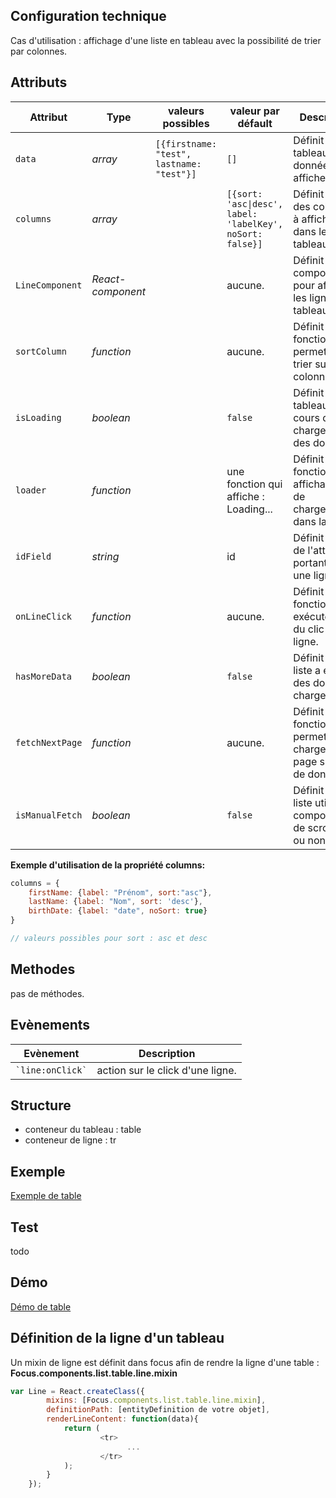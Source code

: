 ## Configuration technique
Cas d'utilisation :
affichage d'une liste en tableau avec la possibilité de trier par colonnes.

## Attributs
<table>
	<thead>
        <tr>
            <th>Attribut</th>
            <th>Type</th>
            <th>valeurs possibles</th>
            <th>valeur par défault</th>
            <th>Description</th>
        </tr>
    </thead>
    <tbody>
        <tr>
            <td><code>data</code></td>
            <td><i>array</i></td>
            <td><code>[{firstname: "test", lastname: "test"}]</code></td>
            <td><code>[]</code></td>
            <td>Définit le tableau des données à afficher.</td>
        </tr>
        <tr>
            <td><code>columns</code></td>
            <td><i>array</i></td>
            <td></td>
            <td><code>[{sort: 'asc|desc', label: 'labelKey', noSort: false}]</code></td>
            <td>Définit la liste des colonnes à afficher dans le tableau.</td>
        </tr>
        <tr>
            <td><code>LineComponent</code></td>
            <td><i>React-component</i></td>
            <td></td>
            <td>aucune.</td>
            <td>Définit le composant pour afficher les lignes du tableau.</td>
        </tr>
        <tr>
            <td><code>sortColumn</code></td>
            <td><i>function</i></td>
            <td></td>
            <td>aucune.</td>
            <td>Définit la fonction permettant de trier sur une colonne</td>
        </tr>
        <tr>
            <td><code>isLoading</code></td>
            <td><i>boolean</i></td>
            <td></td>
            <td><code>false</code></td>
            <td>Définit si le tableau est en cours de chargement des données.</td>
        </tr>
        <tr>
            <td><code>loader</code></td>
            <td><i>function</i></td>
            <td></td>
            <td>une fonction qui affiche : Loading...</td>
            <td>Définit la fonction affichant l'etat de chargement dans la liste</td>
        </tr>
        <tr>
            <td><code>idField</code></td>
            <td><i>string</i></td>
            <td></td>
            <td>id</td>
            <td>Définit le nom de l'attribut portant l'id sur une ligne.</td>
        </tr>
        <tr>
            <td><code>onLineClick</code></td>
            <td><i>function</i></td>
            <td></td>
            <td>aucune.</td>
            <td>Définit la fonction à exécuter lors du clic sur une ligne.</td>
        </tr>
        <tr>
            <td><code>hasMoreData</code></td>
            <td><i>boolean</i></td>
            <td></td>
            <td><code>false</code></td>
            <td>Définit si la liste a encore des données à charger</td>
        </tr>
        <tr>
            <td><code>fetchNextPage</code></td>
            <td><i>function</i></td>
            <td></td>
            <td>aucune.</td>
            <td>Définit la fonction permettant de charger la page suivante de données.</td>
        </tr>
        <tr>
            <td><code>isManualFetch</code></td>
            <td><i>boolean</i></td>
            <td></td>
            <td><code>false</code></td>
            <td>Définit si la liste utilise le comportement de scroll infini ou non.</td>
        </tr>
   </tbody>
</table>

**Exemple d'utilisation de la propriété columns:**

```javascript
columns = {
    firstName: {label: "Prénom", sort:"asc"},
    lastName: {label: "Nom", sort: 'desc'},
    birthDate: {label: "date", noSort: true}
}

// valeurs possibles pour sort : asc et desc
```

## Methodes
pas de méthodes.

## Evènements
<table>
	<thead>
		<tr>
          <th>Evènement</th>
          <th>Description</th>
      </tr>
    </thead>
    <tbody>
      <tr>
          <td><code>`line:onClick`</code></td>
          <td>action sur le click d'une ligne.</td>
      </tr>
   </tbody>
</table>

## Structure
- conteneur du tableau : table
- conteneur de ligne : tr

## Exemple
[Exemple de table](https://github.com/KleeGroup/focus-components-updated/blob/master/list/table/example/index.html)
## Test
todo
## Démo
[Démo de table](http://kleegroup.github.io/focus-components-updated/list/table/example/)

## Définition de la ligne d'un tableau
Un mixin de ligne est définit dans focus afin de rendre la ligne d'une table : **Focus.components.list.table.line.mixin**

```javascript
var Line = React.createClass({
        mixins: [Focus.components.list.table.line.mixin],
        definitionPath: [entityDefinition de votre objet],
        renderLineContent: function(data){
            return (
                    <tr>
                          ...
                    </tr>
            );
        }
    });
```
